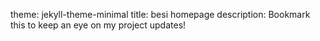 theme: jekyll-theme-minimal
title: besi homepage
description: Bookmark this to keep an eye on my project updates!
